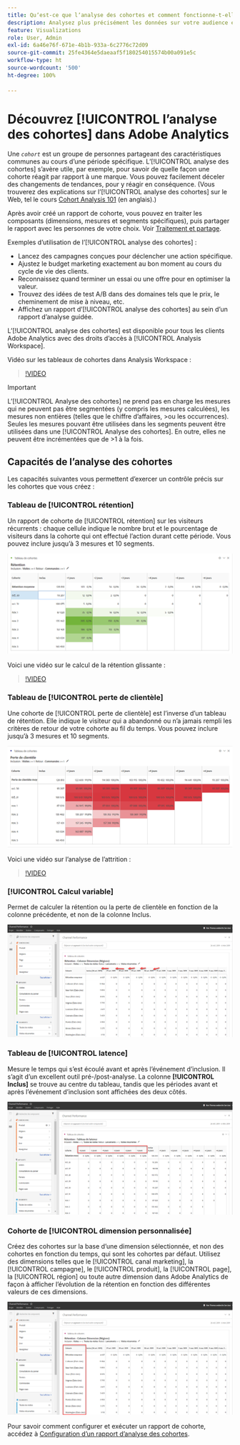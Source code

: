 ```yaml
---
title: Quʼest-ce que lʼanalyse des cohortes et comment fonctionne-t-elle ?
description: Analysez plus précisément les données sur votre audience et triez-les en groupes apparentés grâce à lʼanalyse des cohortes. En savoir plus sur l’analyse des cohortes dans Analysis Workspace.
feature: Visualizations
role: User, Admin
exl-id: 6a46e76f-671e-4b1b-933a-6c2776c72d09
source-git-commit: 25fe4364e5daeaaf5f180254015574b00a091e5c
workflow-type: ht
source-wordcount: '500'
ht-degree: 100%

---
```


# Découvrez [!UICONTROL lʼanalyse des cohortes] dans Adobe Analytics

Une *`cohort`* est un groupe de personnes partageant des caractéristiques communes au cours d’une période spécifique. L’[!UICONTROL analyse des cohortes] s’avère utile, par exemple, pour savoir de quelle façon une cohorte réagit par rapport à une marque. Vous pouvez facilement déceler des changements de tendances, pour y réagir en conséquence. (Vous trouverez des explications sur l’[!UICONTROL analyse des cohortes] sur le Web, tel le cours [Cohort Analysis 101](https://fr.wikipedia.org/wiki/Cohort_analysis) (en anglais).)

Après avoir créé un rapport de cohorte, vous pouvez en traiter les composants (dimensions, mesures et segments spécifiques), puis partager le rapport avec les personnes de votre choix. Voir   [Traitement et partage](/help/analyze/analysis-workspace/curate-share/curate.md).

Exemples d’utilisation de l’[!UICONTROL analyse des cohortes] :

* Lancez des campagnes conçues pour déclencher une action spécifique.
* Ajustez le budget marketing exactement au bon moment au cours du cycle de vie des clients.
* Reconnaissez quand terminer un essai ou une offre pour en optimiser la valeur.
* Trouvez des idées de test A/B dans des domaines tels que le prix, le cheminement de mise à niveau, etc.
* Affichez un rapport d’[!UICONTROL analyse des cohortes] au sein d’un rapport d’analyse guidée.

L’[!UICONTROL analyse des cohortes] est disponible pour tous les clients Adobe Analytics avec des droits d’accès à [!UICONTROL Analysis Workspace].

Vidéo sur les tableaux de cohortes dans Analysis Workspace :

>[!VIDEO](https://video.tv.adobe.com/v/25965/?quality=12)

>[!IMPORTANT]
>
>Lʼ[!UICONTROL Analyse des cohortes] ne prend pas en charge les mesures qui ne peuvent pas être segmentées (y compris les mesures calculées), les mesures non entières (telles que le chiffre d’affaires, >ou les occurrences). Seules les mesures pouvant être utilisées dans les segments peuvent être utilisées dans une [!UICONTROL Analyse des cohortes]. En outre, elles ne peuvent être incrémentées que de >1 à la fois.

## Capacités de l’analyse des cohortes

Les capacités suivantes vous permettent d’exercer un contrôle précis sur les cohortes que vous créez :

### Tableau de [!UICONTROL rétention]

Un rapport de cohorte de [!UICONTROL rétention] sur les visiteurs récurrents : chaque cellule indique le nombre brut et le pourcentage de visiteurs dans la cohorte qui ont effectué l’action durant cette période. Vous pouvez inclure jusqu’à 3 mesures et 10 segments.

![](assets/retention-report.png)

Voici une vidéo sur le calcul de la rétention glissante :

>[!VIDEO](https://video.tv.adobe.com/v/25962/?quality=12)

### Tableau de [!UICONTROL perte de clientèle]

Une cohorte de [!UICONTROL perte de clientèle] est l’inverse d’un tableau de rétention. Elle indique le visiteur qui a abandonné ou n’a jamais rempli les critères de retour de votre cohorte au fil du temps. Vous pouvez inclure jusqu’à 3 mesures et 10 segments.

![](assets/churn-report.png)

Voici une vidéo sur l’analyse de l’attrition :

>[!VIDEO](https://video.tv.adobe.com/v/25966/?quality=12)

### [!UICONTROL Calcul variable]

Permet de calculer la rétention ou la perte de clientèle en fonction de la colonne précédente, et non de la colonne Inclus.

![](assets/cohort-rolling-calculation.png)

### Tableau de [!UICONTROL latence]

Mesure le temps qui s’est écoulé avant et après l’événement d’inclusion. Il s’agit d’un excellent outil pré-/post-analyse. La colonne **[!UICONTROL Inclus]** se trouve au centre du tableau, tandis que les périodes avant et après l’événement d’inclusion sont affichées des deux côtés.

![](assets/cohort-latency.png)

### Cohorte de [!UICONTROL dimension personnalisée]

Créez des cohortes sur la base d’une dimension sélectionnée, et non des cohortes en fonction du temps, qui sont les cohortes par défaut. Utilisez des dimensions telles que le [!UICONTROL canal marketing], la [!UICONTROL campagne], le [!UICONTROL produit], la [!UICONTROL page], la [!UICONTROL région] ou toute autre dimension dans Adobe Analytics de façon à afficher l’évolution de la rétention en fonction des différentes valeurs de ces dimensions.

![](assets/cohort-customizable-cohort-row.png)

Pour savoir comment configurer et exécuter un rapport de cohorte, accédez à   [Configuration d’un rapport d’analyse des cohortes](/help/analyze/analysis-workspace/visualizations/cohort-table/t-cohort.md).
